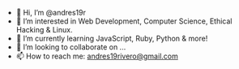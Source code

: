 - 👋 Hi, I’m @andres19r
- 👀 I’m interested in Web Development, Computer Science, Ethical Hacking & Linux.
- 🌱 I’m currently learning JavaScript, Ruby, Python & more!
- 💞️ I’m looking to collaborate on ...
- 📫 How to reach me: andres19rivero@gmail.com

<!---
andres19r/andres19r is a ✨ special ✨ repository because its `README.md` (this file) appears on your GitHub profile.
You can click the Preview link to take a look at your changes.
--->
